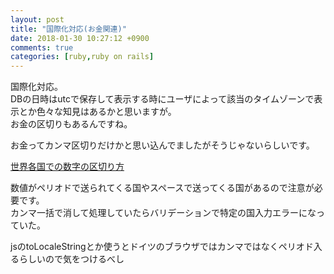 ```yaml
---
layout: post
title: "国際化対応(お金関連)"
date: 2018-01-30 10:27:12 +0900
comments: true
categories: [ruby,ruby on rails]
---
```


国際化対応。  
DBの日時はutcで保存して表示する時にユーザによって該当のタイムゾーンで表示とか色々な知見はあるかと思いますが。  
お金の区切りもあるんですね。  
  
<!-- more -->    
    
<script async src="//pagead2.googlesyndication.com/pagead/js/adsbygoogle.js"></script>    
<ins class="adsbygoogle"    
     style="display:block; text-align:center;"    
     data-ad-layout="in-article"    
     data-ad-format="fluid"    
     data-ad-client="ca-pub-7039502723411845"    
     data-ad-slot="8206045005"></ins>    
<script>    
     (adsbygoogle = window.adsbygoogle || []).push({});    
</script>    
  
お金ってカンマ区切りだけかと思い込んでましたがそうじゃないらしいです。  
  
[世界各国での数字の区切り方](http://coliss.com/articles/build-websites/operation/writing/53.html)  
  
数値がペリオドで送られてくる国やスペースで送ってくる国があるので注意が必要です。  
カンマ一括で消して処理していたらバリデーションで特定の国入力エラーになっていた。  
  
jsのtoLocaleStringとか使うとドイツのブラウザではカンマではなくペリオド入るらしいので気をつけるべし
